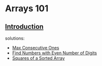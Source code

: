 # Arrays 101

## [Introduction](https://leetcode.com/explore/learn/card/fun-with-arrays/521/introduction/3221/)

solutions:

- [Max Consecutive Ones](problems/max_consecutive_ones.go)
- [Find Numbers with Even Number of Digits](problems/even_number_digits.go)
- [Squares of a Sorted Array](problems/squares_array.go)
